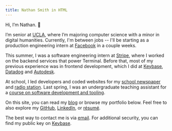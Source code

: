 ```yaml
---
title: Nathan Smith in HTML
---
```


Hi, I’m Nathan. 👋

I’m senior at [UCLA](http://www.ucla.edu), where I’m majoring computer science with a minor in digital humanities. Currently, I'm between jobs -- I'll be starting as a production engineering intern at [Facebook](https://www.facebook.com) in a couple weeks.

This summer, I was a software engineering intern at [Stripe](https://stripe.com), where I worked on the backend services that power Terminal. Before that, most of my previous experience was in frontend development, which I did at [Keybase](https://keybase.io), [Datadog](https://www.datadoghq.com) and [Autodesk](https://www.autodesk.com).

At school, I led developers and coded websites for my [school newspaper](https://dailybruin.com/) and [radio station](https://uclaradio.com/). Last spring, I was an undergraduate teaching assistant for a [course on software development and tooling](http://web.cs.ucla.edu/classes/spring20/cs97-1/index.html).

On this site, you can read my [blog](/posts) or browse my portfolio below. Feel free to also explore my [GitHub](https://github.com/nathunsmitty), [LinkedIn](https://www.linkedin.com/in/nathanmatthewsmith/), or [résumé](/resume.pdf).

The best way to contact me is via [email](mailto:nathan.smith@ucla.edu). For additional security, you can find my public key on [Keybase](https://keybase.io/nathunsmitty).
